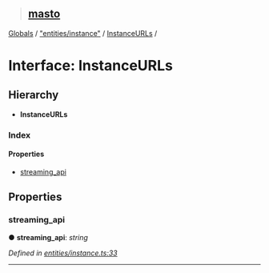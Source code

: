 > ## [masto](../README.md)

[Globals](../globals.md) / ["entities/instance"](../modules/_entities_instance_.md) / [InstanceURLs](_entities_instance_.instanceurls.md) /

# Interface: InstanceURLs

## Hierarchy

* **InstanceURLs**

### Index

#### Properties

* [streaming_api](_entities_instance_.instanceurls.md#streaming_api)

## Properties

###  streaming_api

● **streaming_api**: *string*

*Defined in [entities/instance.ts:33](https://github.com/neet/masto.js/blob/635a2aa/src/entities/instance.ts#L33)*

___